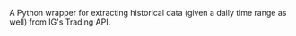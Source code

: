 A Python wrapper for extracting historical data (given a daily time range as well) from IG's Trading API.
